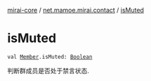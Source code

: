[mirai-core](../index.md) / [net.mamoe.mirai.contact](index.md) / [isMuted](./is-muted.md)

# isMuted

`val `[`Member`](-member/index.md)`.isMuted: `[`Boolean`](https://kotlinlang.org/api/latest/jvm/stdlib/kotlin/-boolean/index.html)

判断群成员是否处于禁言状态.

